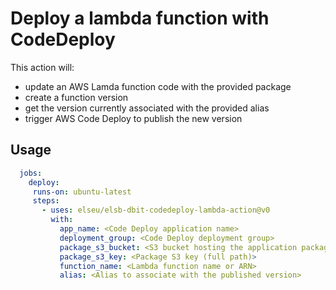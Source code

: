 # Deploy a lambda function with CodeDeploy

This action will:
 - update an AWS Lamda function code with the provided package
 - create a function version
 - get the version currently associated with the provided alias
 - trigger AWS Code Deploy to publish the new version 
 
 ## Usage
 
```yaml
  jobs:
    deploy:
     runs-on: ubuntu-latest
     steps:
       - uses: elseu/elsb-dbit-codedeploy-lambda-action@v0
         with:
           app_name: <Code Deploy application name>
           deployment_group: <Code Deploy deployment group>
           package_s3_bucket: <S3 bucket hosting the application package>
           package_s3_key: <Package S3 key (full path)>
           function_name: <Lambda function name or ARN>
           alias: <Alias to associate with the published version>
```